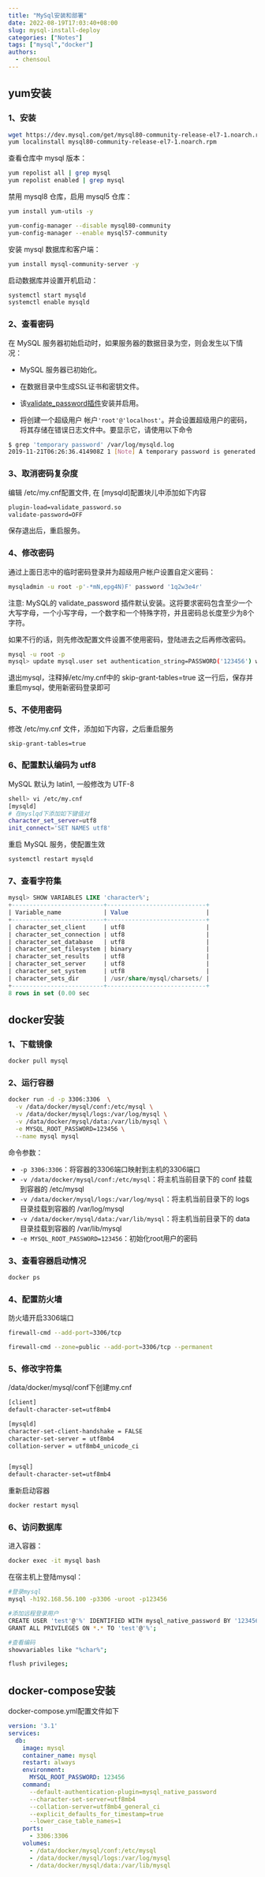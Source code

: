 ```yaml
---
title: "MySql安装和部署"
date: 2022-08-19T17:03:40+08:00
slug: mysql-install-deploy
categories: ["Notes"]
tags: ["mysql","docker"]
authors:
  - chensoul
---
```


## yum安装

### 1、安装

```bash
wget https://dev.mysql.com/get/mysql80-community-release-el7-1.noarch.rpm
yum localinstall mysql80-community-release-el7-1.noarch.rpm
```

查看仓库中 mysql 版本：
```bash
yum repolist all | grep mysql
yum repolist enabled | grep mysql
```

禁用 mysql8 仓库，启用 mysql5 仓库：

```bash
yum install yum-utils -y

yum-config-manager --disable mysql80-community
yum-config-manager --enable mysql57-community
```

安装 mysql 数据库和客户端：

```bash
yum install mysql-community-server -y  
```

启动数据库并设置开机启动：

```bash
systemctl start mysqld
systemctl enable mysqld
```



### 2、查看密码

在 MySQL 服务器初始启动时，如果服务器的数据目录为空，则会发生以下情况：

- MySQL 服务器已初始化。
- 在数据目录中生成SSL证书和密钥文件。

- 该[validate_password插件](https://dev.mysql.com/doc/refman/8.0/en/validate-password.html)安装并启用。
- 将创建一个超级用户 帐户`'root'@'localhost'`。并会设置超级用户的密码，将其存储在错误日志文件中。要显示它，请使用以下命令

```bash
$ grep 'temporary password' /var/log/mysqld.log 
2019-11-21T06:26:36.414908Z 1 [Note] A temporary password is generated for root@localhost: -*mN,epg4N)F
```



### 3、取消密码复杂度

编辑 /etc/my.cnf配置文件, 在 [mysqld]配置块儿中添加如下内容

```bash
plugin-load=validate_password.so  
validate-password=OFF
```

保存退出后，重启服务。


### 4、修改密码

通过上面日志中的临时密码登录并为超级用户帐户设置自定义密码：

```bash
mysqladmin -u root -p'-*mN,epg4N)F' password '1q2w3e4r'
```

注意: MySQL的 validate_password 插件默认安装。这将要求密码包含至少一个大写字母，一个小写字母，一个数字和一个特殊字符，并且密码总长度至少为8个字符。

如果不行的话，则先修改配置文件设置不使用密码，登陆进去之后再修改密码。

```bash
mysql -u root -p 
mysql> update mysql.user set authentication_string=PASSWORD('123456') where user='root';
```

退出mysql，注释掉/etc/my.cnf中的 skip-grant-tables=true 这一行后，保存并重启mysql，使用新密码登录即可



### 5、不使用密码

修改 /etc/my.cnf 文件，添加如下内容，之后重启服务

```bash
skip-grant-tables=true
```



### 6、配置默认编码为 utf8

MySQL 默认为 latin1, 一般修改为 UTF-8

```bash
shell> vi /etc/my.cnf 
[mysqld] 
# 在myslqd下添加如下键值对 
character_set_server=utf8 
init_connect='SET NAMES utf8'
```

重启 MySQL 服务，使配置生效

```bash
systemctl restart mysqld
```



### 7、查看字符集

```sql
mysql> SHOW VARIABLES LIKE 'character%';
+--------------------------+----------------------------+
| Variable_name            | Value                      |
+--------------------------+----------------------------+
| character_set_client     | utf8                       |
| character_set_connection | utf8                       |
| character_set_database   | utf8                       |
| character_set_filesystem | binary                     |
| character_set_results    | utf8                       |
| character_set_server     | utf8                       |
| character_set_system     | utf8                       |
| character_sets_dir       | /usr/share/mysql/charsets/ |
+--------------------------+----------------------------+
8 rows in set (0.00 sec
```



## docker安装

### 1、下载镜像

```bash
docker pull mysql
```

### 2、运行容器

```bash
docker run -d -p 3306:3306  \
  -v /data/docker/mysql/conf:/etc/mysql \
  -v /data/docker/mysql/logs:/var/log/mysql \
  -v /data/docker/mysql/data:/var/lib/mysql \
  -e MYSQL_ROOT_PASSWORD=123456 \
  --name mysql mysql
```

命令参数：

- `-p 3306:3306`：将容器的3306端口映射到主机的3306端口
- `-v /data/docker/mysql/conf:/etc/mysql`：将主机当前目录下的 conf 挂载到容器的 /etc/mysql
- `-v /data/docker/mysql/logs:/var/log/mysql`：将主机当前目录下的 logs 目录挂载到容器的 /var/log/mysql
- `-v /data/docker/mysql/data:/var/lib/mysql`：将主机当前目录下的 data 目录挂载到容器的 /var/lib/mysql
- `-e MYSQL_ROOT_PASSWORD=123456`：初始化root用户的密码

### 3、查看容器启动情况

```bash
docker ps
```

### 4、配置防火墙

防火墙开启3306端口

```bash
firewall-cmd --add-port=3306/tcp

firewall-cmd --zone=public --add-port=3306/tcp --permanent
```

### 5、修改字符集

/data/docker/mysql/conf下创建my.cnf

```bash
[client]
default-character-set=utf8mb4

[mysqld]
character-set-client-handshake = FALSE
character-set-server = utf8mb4
collation-server = utf8mb4_unicode_ci


[mysql]
default-character-set=utf8mb4
```

重新启动容器

```bash
docker restart mysql
```

### 6、访问数据库

进入容器：

```bash
docker exec -it mysql bash
```

在宿主机上登陆mysql：

```bash
#登录mysql
mysql -h192.168.56.100 -p3306 -uroot -p123456

#添加远程登录用户
CREATE USER 'test'@'%' IDENTIFIED WITH mysql_native_password BY '123456';
GRANT ALL PRIVILEGES ON *.* TO 'test'@'%';

#查看编码
showvariables like "%char%";

flush privileges;
```

## docker-compose安装

docker-compose.yml配置文件如下

```yml
version: '3.1'
services:
  db:
    image: mysql
    container_name: mysql 
    restart: always
    environment:
      MYSQL_ROOT_PASSWORD: 123456
    command:
      --default-authentication-plugin=mysql_native_password
      --character-set-server=utf8mb4
      --collation-server=utf8mb4_general_ci
      --explicit_defaults_for_timestamp=true
      --lower_case_table_names=1
    ports:
      - 3306:3306
    volumes:
      - /data/docker/mysql/conf:/etc/mysql
      - /data/docker/mysql/logs:/var/log/mysql 
      - /data/docker/mysql/data:/var/lib/mysql
```